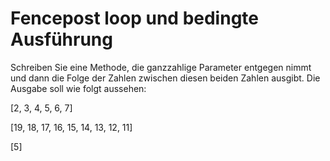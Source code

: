 # Fencepost loop und bedingte Ausführung

Schreiben Sie eine Methode, die ganzzahlige Parameter entgegen nimmt und dann die Folge der Zahlen zwischen diesen
beiden Zahlen ausgibt. Die Ausgabe soll wie folgt aussehen:

[2, 3, 4, 5, 6, 7]

[19, 18, 17, 16, 15, 14, 13, 12, 11]

[5]